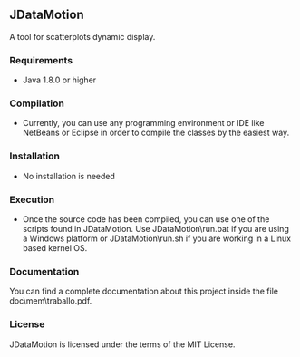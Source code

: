 ## JDataMotion

A tool for scatterplots dynamic display.

### Requirements

* Java 1.8.0 or higher

### Compilation

* Currently, you can use any programming environment or IDE like NetBeans or Eclipse in order to compile the classes by the easiest way.

### Installation

* No installation is needed

### Execution

* Once the source code has been compiled, you can use one of the scripts found in JDataMotion\. Use JDataMotion\run.bat if you are using a Windows platform or JDataMotion\run.sh if you are working in a Linux based kernel OS.

### Documentation

You can find a complete documentation about this project inside the file doc\mem\traballo.pdf.

### License

JDataMotion is licensed under the terms of the MIT License.